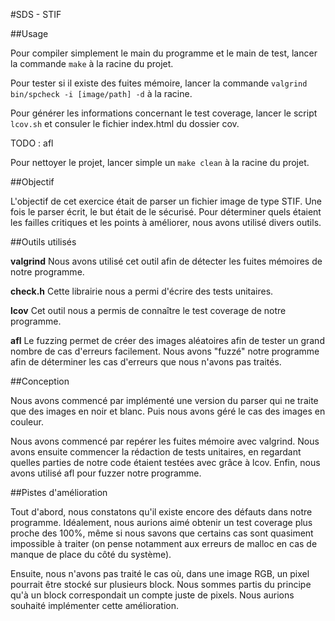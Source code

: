#SDS - STIF

##Usage

Pour compiler simplement le main du programme et le main de test, lancer la commande `make` à la racine du projet.

Pour tester si il existe des fuites mémoire, lancer la commande `valgrind bin/spcheck -i [image/path] -d` à la racine.

Pour générer les informations concernant le test coverage, lancer le script `lcov.sh` et consuler le fichier index.html du dossier cov.

TODO : afl

Pour nettoyer le projet, lancer simple un `make clean` à la racine du projet.

##Objectif

L'objectif de cet exercice était de parser un fichier image de type STIF. Une fois le parser écrit, le but était de le sécurisé. Pour déterminer quels étaient les failles critiques et les points à améliorer, nous avons utilisé divers outils.

##Outils utilisés

**valgrind** Nous avons utilisé cet outil afin de détecter les fuites mémoires de notre programme.

**check.h** Cette librairie nous a permi d'écrire des tests unitaires.

**lcov** Cet outil nous a permis de connaître le test coverage de notre programme.

**afl** Le fuzzing permet de créer des images aléatoires afin de tester un grand nombre de cas d'erreurs facilement. Nous avons "fuzzé" notre programme afin de déterminer les cas d'erreurs que nous n'avons pas traités.

##Conception

Nous avons commencé par implémenté une version du parser qui ne traite que des images en noir et blanc. Puis nous avons géré le cas des images en couleur.

Nous avons commencé par repérer les fuites mémoire avec valgrind. Nous avons ensuite commencer la rédaction de tests unitaires, en regardant quelles parties de notre code étaient testées avec grâce à lcov. Enfin, nous avons utilisé afl pour fuzzer notre programme.

##Pistes d'amélioration

Tout d'abord, nous constatons qu'il existe encore des défauts dans notre programme. Idéalement, nous aurions aimé obtenir un test coverage plus proche des 100%, même si nous savons que certains cas sont quasiment impossible à traiter (on pense notamment aux erreurs de malloc en cas de manque de place du côté du système).

Ensuite, nous n'avons pas traité le cas où, dans une image RGB, un pixel pourrait être stocké sur plusieurs block. Nous sommes partis du principe qu'à un block correspondait un compte juste de pixels. Nous aurions souhaité implémenter cette amélioration.


